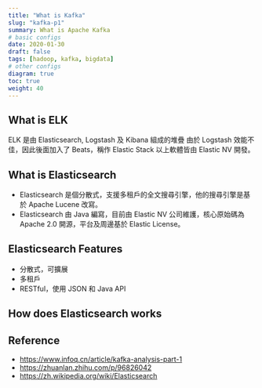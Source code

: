 ```yaml
---
title: "What is Kafka"
slug: "kafka-p1"
summary: What is Apache Kafka
# basic configs
date: 2020-01-30
draft: false
tags: [hadoop, kafka, bigdata]
# other configs
diagram: true
toc: true
weight: 40
---
```


## What is ELK

ELK 是由 Elasticsearch, Logstash 及 Kibana 組成的堆疊
由於 Logstash 效能不佳，因此後面加入了 Beats，稱作 Elastic Stack
以上軟體皆由 Elastic NV 開發。

## What is Elasticsearch

- Elasticsearch 是個分散式，支援多租戶的全文搜尋引擎，他的搜尋引擎是基於 Apache Lucene 改寫。
- Elasticsearch 由 Java 編寫，目前由 Elastic NV 公司維護，核心原始碼為 Apache 2.0 開源，平台及周邊基於 Elastic License。

## Elasticsearch Features

- 分散式，可擴展
- 多租戶
- RESTful，使用 JSON 和 Java API

## How does Elasticsearch works

## Reference

- <https://www.infoq.cn/article/kafka-analysis-part-1>
- <https://zhuanlan.zhihu.com/p/96826042>
- <https://zh.wikipedia.org/wiki/Elasticsearch>
